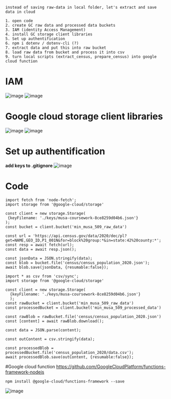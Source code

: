 ```
instead of saving raw-data in local folder, let's extract and save data in cloud

1. open code 
2. create GC raw data and processed data buckets 
3. IAM (identity Access Management) 
4. install GC storage client libraries
5. Set up authentification
6. npm i dotenv / dotenv-cli (?)
7. extract data and put this into raw bucket
8. load raw data from bucket and process it into csv
9. turn local scripts (extract_census, prepare_census) into google cloud function 

```

# IAM
![image](https://user-images.githubusercontent.com/70645899/225352644-26b88bc9-cd9c-4ef9-8355-157aed58eac0.png)
![image](https://user-images.githubusercontent.com/70645899/225353450-f57ab602-564f-4051-bf9f-b7aa63d6a2a9.png)


# Google cloud storage client libraries
![image](https://user-images.githubusercontent.com/70645899/225355281-06f64722-f80f-4e6f-be88-2b021a30b2f1.png)
![image](https://user-images.githubusercontent.com/70645899/225355420-5ff7fbbb-a05b-43d6-bbb2-9e359187b44c.png)


# Set up authentification
**add keys to .gitignore**
![image](https://user-images.githubusercontent.com/70645899/225357210-0a29764f-498d-45b7-aa39-62210e744457.png)

# Code
```node
import fetch from 'node-fetch';
import storage from '@google-cloud/storage'

const client = new storage.Storage(
 {keyFilename: './keys/musa-coursework-8ce8259d04b6.json'}
);
const bucket = client.bucket('min_musa_509_raw_data')

const url = 'https://api.census.gov/data/2020/dec/pl?get=NAME,GEO_ID,P1_001N&for=block%20group:*&in=state:42%20county:*';
const resp = await fetch(url);
const data = await resp.json();

const jsonData = JSON.stringify(data);
const blob = bucket.file('census/census_population_2020.json');
await blob.save(jsonData, {resumable:false});
```

```node
import * as csv from 'csv/sync';
import storage from '@google-cloud/storage'

const client = new storage.Storage(
  {keyFilename: './keys/musa-coursework-8ce8259d04b6.json'}
  );
const rawBucket = client.bucket('min_musa_509_raw_data')
const processedBucket = client.bucket('min_musa_509_processed_data')

const rawBlob = rawBucket.file('census/census_population_2020.json')
const [content] = await rawBlob.download();

const data = JSON.parse(content);

const outContent = csv.stringify(data);

const processedBlob = processedBucket.file('census_population_2020/data.csv');
await processedBlob.save(outContent, {resumable:false});

```

#Google cloud function
https://github.com/GoogleCloudPlatform/functions-framework-nodejs
```node
npm install @google-cloud/functions-framework --save
```


![image](https://user-images.githubusercontent.com/70645899/225385718-6bb4f90b-6cf7-47d7-ba68-44e123547f06.png)
